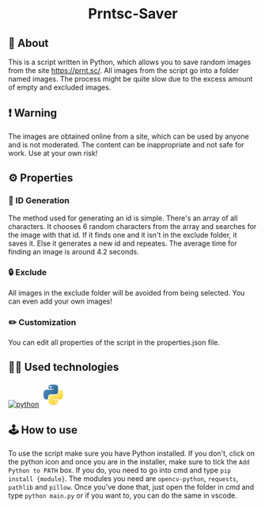 <h1 align="center">Prntsc-Saver</h1>

## 👀 About
This is a script written in Python, which allows you to save random images from the site https://prnt.sc/. All images from the script go into a folder named images. The process might be quite slow due to the excess amount of empty and excluded images.

##  ❗ Warning
The images are obtained online from a site, which can be used by anyone and is not moderated. The content can be inappropriate and not safe for work. Use at your own risk!

## ⚙️ Properties
### 🚀 ID Generation
The method used for generating an id is simple. There's an array of all characters. It chooses 6 random characters from the array and searches for the image with that id. If it finds one and it isn't in the exclude folder, it saves it. Else it generates a new id and repeates. The average time for finding an image is around 4.2 seconds.

### 🔒 Exclude
All images in the exclude folder will be avoided from being selected. You can even add your own images!

### ✏️ Customization
You can edit all properties of the script in the properties.json file.

## 👨‍💻 Used technologies
<a href="https://code.visualstudio.com" target="_blank" rel="noreferrer"> <img src="https://img.icons8.com/color/344/visual-studio-code-2019.png" alt="python" width="50" height="50"/></a>
<a href="https://www.python.org" target="_blank" rel="noreferrer"> <img src="https://raw.githubusercontent.com/devicons/devicon/master/icons/python/python-original.svg" alt="python" width="50" height="50"/></a>

## 🕹️ How to use
To use the script make sure you have Python installed. If you don't, click on the python icon and once you are in the installer, make sure to tick the `Add Python to PATH` box. If you do, you need to go into cmd and type `pip install {module}`. The modules you need are `opencv-python`, `requests`, `pathlib` and `pillow`. Once you've done that, just open the folder in cmd and type `python main.py` or if you want to, you can do the same in vscode.
